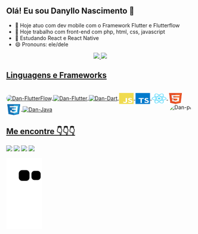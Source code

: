 ## Olá! Eu sou Danyllo Nascimento 👋

- 🔭 Hoje atuo com dev mobile com o Framework Flutter e Flutterflow
- 🔭 Hoje trabalho com front-end com php, html, css, javascript
- 🌱 Estudando React e React Native
- 😄 Pronouns: ele/dele

<div align="center">
  <a href="https://github.com/danyllonascimento">
  <img height="180em" src="https://github-readme-stats.vercel.app/api?username=danyllonascimento&show_icons=true&theme=dark&include_all_commits=true&count_private=true"/>
  <img height="180em" src="https://github-readme-stats.vercel.app/api/top-langs/?username=danyllonascimento&layout=compact&langs_count=7&theme=dark"/>
</div>
  
  
  
<label>
  <h2>Linguagens e Frameworks</h2>
</label>  
<div style="display: inline_block"><br>
    <img align="center" alt="Dan-FlutterFlow" style="border-radius: 100px;" height="40" width="40" src="https://yt3.googleusercontent.com/LPXo1xrCR9SJwkeR0xUT-R_Q3c9CSMR6wejVi7txBMgavJn6AzkHvXe1smsK8237WKMEThEiBQ=s900-c-k-c0x00ffffff-no-rj">
  <img align="center" alt="Dan-Flutter" height="30" width="40" src="https://cdn.jsdelivr.net/gh/devicons/devicon/icons/flutter/flutter-original.svg">
  <img align="center" alt="Dan-Dart" height="30" width="40" src="https://cdn.jsdelivr.net/gh/devicons/devicon/icons/dart/dart-original.svg">
  <img align="center" alt="Dan-Js" height="30" width="40" src="https://raw.githubusercontent.com/devicons/devicon/master/icons/javascript/javascript-plain.svg">
  <img align="center" alt="Dan-Ts" height="30" width="40" src="https://raw.githubusercontent.com/devicons/devicon/master/icons/typescript/typescript-plain.svg">
  <img align="center" alt="Dan-React" height="30" width="40" src="https://raw.githubusercontent.com/devicons/devicon/master/icons/react/react-original.svg">
  <img align="center" alt="Dan-HTML" height="30" width="40" src="https://raw.githubusercontent.com/devicons/devicon/master/icons/html5/html5-original.svg">
  <img align="center" alt="Dan-CSS" height="30" width="40" src="https://raw.githubusercontent.com/devicons/devicon/master/icons/css3/css3-original.svg">
  <img align="center" alt="Dan-Java" height="30" width="40" src="https://cdn.jsdelivr.net/gh/devicons/devicon/icons/java/java-original.svg">
  <img align="right" alt="Dan-pic" height="100" style="border-radius:2rem;" src="https://github.com/DanylloNascimento.png">
</div>
  
  ##
 
<label>
  <h2>Me encontre 👇👇👇</h2>
</label>  
<div>
     <a href="https://www.linkedin.com/in/danyllo-nascimento-dev/" target="_blank"><img src="https://img.shields.io/badge/-LinkedIn-%230077B5?style=for-the-badge&logo=linkedin&logoColor=white" target="_blank"></a> 
  <a href="https://api.whatsapp.com/send?phone=5588993586457" target="_blank"><img src="https://img.shields.io/badge/WhatsApp-25D366?style=for-the-badge&logo=whatsapp&logoColor=white" target="_blank"></a>
  <a href="https://www.instagram.com/danyllo_nasciment0/" target="_blank"><img src="https://img.shields.io/badge/-Instagram-%23E4405F?style=for-the-badge&logo=instagram&logoColor=white" target="_blank"></a>
  <a href = "mailto:pdanyllo.dev@gmail.com"><img src="https://img.shields.io/badge/-Gmail-%23333?style=for-the-badge&logo=gmail&logoColor=white" target="_blank"></a>

 
  ![Snake animation](https://github.com/rafaballerini/rafaballerini/blob/output/github-contribution-grid-snake.svg)
 
</div>
